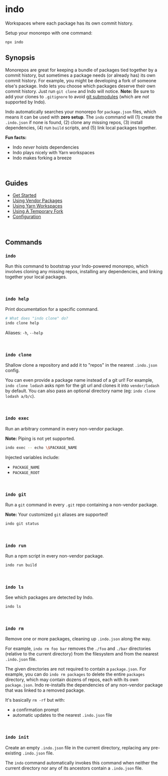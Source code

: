 # indo

Workspaces where each package has its own commit history.

Setup your monorepo with one command:

```sh
npx indo
```

## Synopsis

Monorepos are great for keeping a bundle of packages tied together by a commit history, but sometimes a package needs (or already has) its own commit history. For example, you might be developing a fork of someone else's package. Indo lets you choose which packages deserve their own commit history. Just run `git clone` and Indo will notice. **Note:** Be sure to add your clones to `.gitignore` to avoid [git submodules](https://git-scm.com/book/en/v2/Git-Tools-Submodules) (which are *not* supported by Indo).

Indo automatically searches your monorepo for `package.json` files, which means it can be used with **zero setup**. The `indo` command will (1) create the `.indo.json` if none is found, (2) clone any missing repos, (3) install dependencies, (4) run `build` scripts, and (5) link local packages together.

**Fun facts:**

- Indo *never* hoists dependencies
- Indo plays nicely with Yarn workspaces
- Indo makes forking a breeze

&nbsp;

## Guides

- [Get Started](./docs/get-started.md)
- [Using Vendor Packages](./docs/using-vendor.md)
- [Using Yarn Workspaces](./docs/using-yarn-workspaces.md)
- [Using A Temporary Fork](./docs/using-a-temporary-fork.md)
- [Configuration](./docs/config.md)

&nbsp;

## Commands

### `indo`

Run this command to bootstrap your Indo-powered monorepo, which involves
cloning any missing repos, installing any dependencies, and linking together your
local packages.

&nbsp;

### `indo help`

Print documentation for a specific command.

```sh
# What does "indo clone" do?
indo clone help
```

Aliases: `-h`, `--help`

&nbsp;

### `indo clone`

Shallow clone a repository and add it to "repos" in the nearest `.indo.json` config.

You can even provide a package name instead of a git url! For example, `indo clone lodash`
asks npm for the git url and clones it into `vendor/lodash` by default. You can also pass
an optional directory name (eg: `indo clone lodash a/b/c`).

&nbsp;

### `indo exec`

Run an arbitrary command in every non-vendor package.

**Note:** Piping is not yet supported.

```sh
indo exec -- echo \$PACKAGE_NAME
```

Injected variables include:
- `PACKAGE_NAME`
- `PACKAGE_ROOT`

&nbsp;

### `indo git`

Run a `git` command in every `.git` repo containing a non-vendor package.

**Note:** Your customized `git` aliases are supported!

```sh
indo git status
```

&nbsp;

### `indo run`

Run a npm script in every non-vendor package.

```sh
indo run build
```

&nbsp;

### `indo ls`

See which packages are detected by Indo.

```sh
indo ls
```

&nbsp;

### `indo rm`

Remove one or more packages, cleaning up `.indo.json` along the way.

For example, `indo rm foo bar` removes the `./foo` and `./bar` directories (relative to the current directory) from the filesystem and from the nearest `.indo.json` file.

The given directories are not required to contain a `package.json`. For example, you can do `indo rm packages`
to delete the entire `packages` directory, which may contain dozens of repos, each with its own `package.json`. Indo re-installs the dependencies of any non-vendor package that was linked to a removed package.

It's basically `rm -rf` but with:
- a confirmation prompt
- automatic updates to the nearest `.indo.json` file

&nbsp;

### `indo init`

Create an empty `.indo.json` file in the current directory, replacing any pre-existing `.indo.json` file.

The `indo` command automatically invokes this command when neither the current directory nor any of
its ancestors contain a `.indo.json` file.
